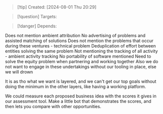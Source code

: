 
>[!tip] Created: [2024-08-01 Thu 20:29]

>[!question] Targets: 

>[!danger] Depends: 

Does not mention ambient attribution
No advertising of problems and assisted matching of solutions
Does not mention the problems that occur during these ventures - technical problem
Deduplication of effort between entities solving the same problem
Not mentioning the tracking of all activity - ambient activity tracking
No portability of software mentioned
Need to solve the equity problem when partnering and working together
Also we do not want to engage in these undertakings without our tooling in place, else we will drown

It is as tho what we want is layered, and we can't get our top goals without doing the minimum in the other layers, like having a working platform.

We could measure each proposed business idea with the scores it gives in our assessment tool.
Make a little bot that demonstrates the scores, and then lets you compare with other opportunities.